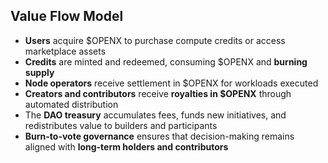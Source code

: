 ## Value Flow Model

- **Users** acquire $OPENX to purchase compute credits or access marketplace assets  
- **Credits** are minted and redeemed, consuming $OPENX and **burning supply**  
- **Node operators** receive settlement in $OPENX for workloads executed  
- **Creators and contributors** receive **royalties in $OPENX** through automated distribution  
- The **DAO treasury** accumulates fees, funds new initiatives, and redistributes value to builders and participants  
- **Burn-to-vote governance** ensures that decision-making remains aligned with **long-term holders and contributors**  
